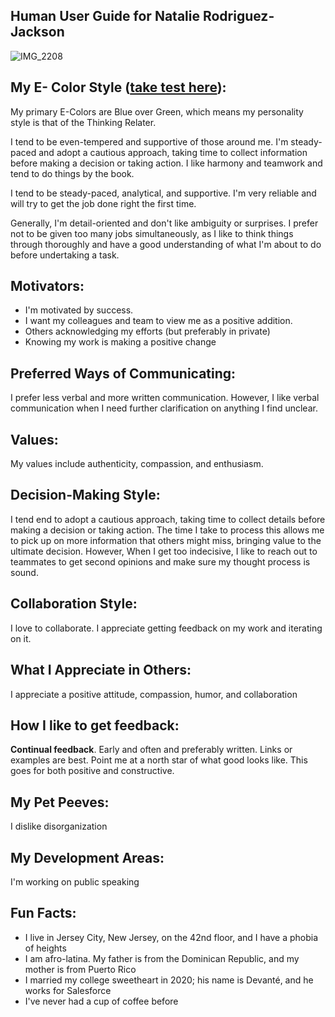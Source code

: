 ## Human User Guide for Natalie Rodriguez-Jackson

![IMG_2208](https://user-images.githubusercontent.com/98657639/157761043-fe551a0d-5067-420d-94dc-dc294e648e2b.jpg)

## My E- Color Style ([take test here](https://pdi.equilibria.com/#/intro)):
My primary E-Colors are Blue over Green, which means my personality style is that of the Thinking Relater.

I tend to be even-tempered and supportive of those around me. I'm steady-paced and adopt a cautious approach, taking time to collect information before making a decision or taking action. I like harmony and teamwork and tend to do things by the book.

I tend to be steady-paced, analytical, and supportive. I'm very reliable and will try to get the job done right the first time.

Generally, I'm detail-oriented and don't like ambiguity or surprises. I prefer not to be given too many jobs simultaneously, as I like to think things through thoroughly and have a good understanding of what I'm about to do before undertaking a task.


## Motivators: 
* I'm motivated by success.
* I want my colleagues and team to view me as a positive addition. 
* Others acknowledging my efforts (but preferably in private)
* Knowing my work is making a positive change
 
## Preferred Ways of Communicating:
I prefer less verbal and more written communication. However, I like verbal communication when I need further clarification on anything I find unclear.

## Values: 
My values include authenticity, compassion, and enthusiasm.

## Decision-Making Style: 
I tend end to adopt a cautious approach, taking time to collect details before making a decision or taking action. The time I take to process this allows me to pick up on more information that others might miss, bringing value to the ultimate decision. However, When I get too indecisive, I like to reach out to teammates to get second opinions and make sure my thought process is sound.

## Collaboration Style: 
I love to collaborate. I appreciate getting feedback on my work and iterating on it.

## What I Appreciate in Others: 
I appreciate a positive attitude, compassion, humor, and collaboration

## How I like to get feedback:
**Continual feedback**. Early and often and preferably written. Links or examples are best. Point me at a north star of what good looks like. This goes for both positive and constructive.

## My Pet Peeves: 
I dislike disorganization

## My Development Areas: 
I'm working on public speaking

## Fun Facts:
* I live in Jersey City, New Jersey, on the 42nd floor, and I have a phobia of heights
* I am afro-latina. My father is from the Dominican Republic, and my mother is from Puerto Rico
* I married my college sweetheart in 2020; his name is Devanté, and he works for Salesforce
* I've never had a cup of coffee before
